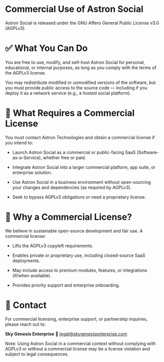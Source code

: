 # Commercial Use of Astron Social
Astron Social is released under the GNU Affero General Public License v3.0 (AGPLv3).

# ✅ What You Can Do
You are free to use, modify, and self-host Astron Social for personal, educational, or internal purposes, as long as you comply with the terms of the AGPLv3 license.

You may redistribute modified or unmodified versions of the software, but you must provide public access to the source code — including if you deploy it as a network service (e.g., a hosted social platform).

# 🚫 What Requires a Commercial License
You must contact Astron Technologies and obtain a commercial license if you intend to:

- Launch Astron Social as a commercial or public-facing SaaS (Software-as-a-Service), whether free or paid.

- Integrate Astron Social into a larger commercial platform, app suite, or enterprise solution.

- Use Astron Social in a business environment without open-sourcing your changes and dependencies (as required by AGPLv3).

- Seek to bypass AGPLv3 obligations or need a proprietary license.

# 🧾 Why a Commercial License?
We believe in sustainable open-source development and fair use. A commercial license:

- Lifts the AGPLv3 copyleft requirements.

- Enables private or proprietary use, including closed-source SaaS deployments.

- May include access to premium modules, features, or integrations (if/when available).

- Provides priority support and enterprise onboarding.

# 📩 Contact
For commercial licensing, enterprise support, or partnership inquiries, please reach out to:

**Sky Genesis Enterprise** 
📧 legal@skygenesisenterprise.com

Note: Using Astron Social in a commercial context without complying with AGPLv3 or without a commercial license may be a license violation and subject to legal consequences.